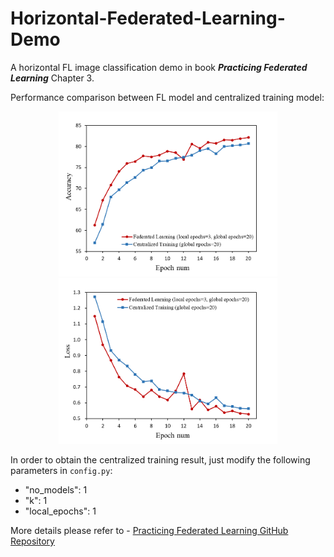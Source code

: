 # Horizontal-Federated-Learning-Demo

A horizontal FL image classification demo in book ***Practicing Federated Learning*** Chapter 3.

Performance comparison between FL model and centralized training model:
<div align="center">
    <img src="/figs/Accuracy.png" width="350"/><img src="/figs/Loss.png" width="350"/>
</div>

In order to obtain the centralized training result, just modify the following parameters in `config.py`:
- "no_models": 1
- "k": 1
- "local_epochs": 1

More details please refer to - [Practicing Federated Learning GitHub Repository](https://github.com/FederatedAI/Practicing-Federated-Learning)